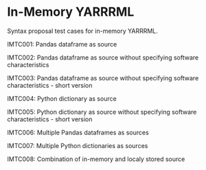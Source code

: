 # In-Memory YARRRML
Syntax proposal test cases for in-memory YARRRML.

IMTC001: Pandas dataframe as source 

IMTC002: Pandas dataframe as source without specifying software characteristics

IMTC003: Pandas dataframe as source without specifying software characteristics - short version

IMTC004: Python dictionary as source 

IMTC005: Python dictionary as source without specifying software characteristics - short version

IMTC006: Multiple Pandas dataframes as sources

IMTC007: Multiple Python dictionaries as sources

IMTC008: Combination of in-memory and localy stored source

